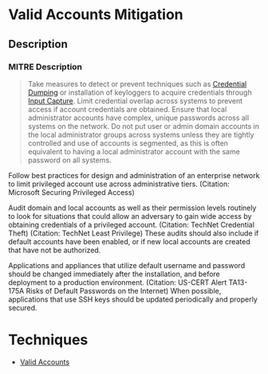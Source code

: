 
# Valid Accounts Mitigation

## Description

### MITRE Description

> Take measures to detect or prevent techniques such as [Credential Dumping](https://attack.mitre.org/techniques/T1003) or installation of keyloggers to acquire credentials through [Input Capture](https://attack.mitre.org/techniques/T1056). Limit credential overlap across systems to prevent access if account credentials are obtained. Ensure that local administrator accounts have complex, unique passwords across all systems on the network. Do not put user or admin domain accounts in the local administrator groups across systems unless they are tightly controlled and use of accounts is segmented, as this is often equivalent to having a local administrator account with the same password on all systems. 

Follow best practices for design and administration of an enterprise network to limit privileged account use across administrative tiers. (Citation: Microsoft Securing Privileged Access) 

Audit domain and local accounts as well as their permission levels routinely to look for situations that could allow an adversary to gain wide access by obtaining credentials of a privileged account. (Citation: TechNet Credential Theft) (Citation: TechNet Least Privilege) These audits should also include if default accounts have been enabled, or if new local accounts are created that have not be authorized. 

Applications and appliances that utilize default username and password should be changed immediately after the installation, and before deployment to a production environment. (Citation: US-CERT Alert TA13-175A Risks of Default Passwords on the Internet) When possible, applications that use SSH keys should be updated periodically and properly secured. 


# Techniques


* [Valid Accounts](../techniques/Valid-Accounts.md)

